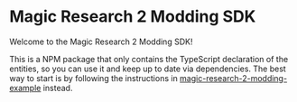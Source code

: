 # Magic Research 2 Modding SDK

Welcome to the Magic Research 2 Modding SDK!

This is a NPM package that only contains the TypeScript declaration of the entities, so you can use it and keep up to date via dependencies. The best way to start
is by following the instructions in [magic-research-2-modding-example](https://github.com/mcolotto/magic-research-2-modding-example) instead.